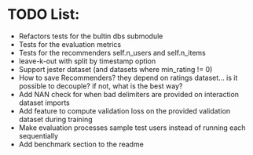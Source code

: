 # TODO List:
- Refactors tests for the bultin dbs submodule
- Tests for the evaluation metrics
- Tests for the recommenders self.n_users and self.n_items
- leave-k-out with split by timestamp option
- Support jester dataset (and datasets where min_rating != 0)
- How to save Recommenders? they depend on ratings dataset... is it possible to decouple? if not, what is the best way?
- Add NAN check for when bad delimiters are provided on interaction dataset imports
- Add feature to compute validation loss on the provided validation dataset during training
- Make evaluation processes sample test users instead of running each sequentially
- Add benchmark section to the readme